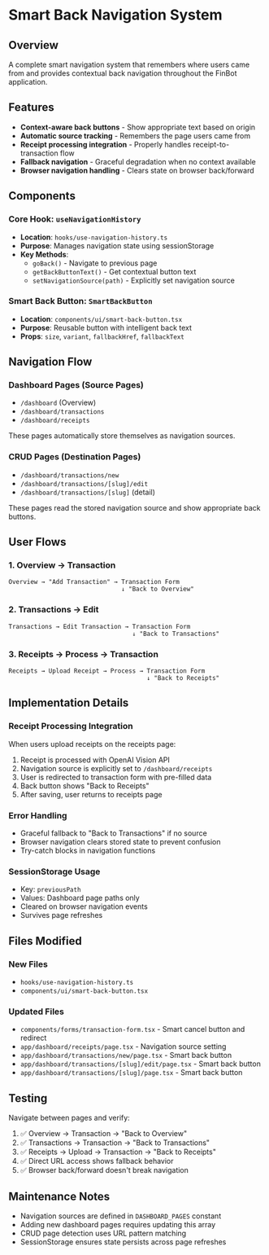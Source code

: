 # Smart Back Navigation System

## Overview
A complete smart navigation system that remembers where users came from and provides contextual back navigation throughout the FinBot application.

## Features
- **Context-aware back buttons** - Show appropriate text based on origin
- **Automatic source tracking** - Remembers the page users came from
- **Receipt processing integration** - Properly handles receipt-to-transaction flow
- **Fallback navigation** - Graceful degradation when no context available
- **Browser navigation handling** - Clears state on browser back/forward

## Components

### Core Hook: `useNavigationHistory`
- **Location**: `hooks/use-navigation-history.ts`
- **Purpose**: Manages navigation state using sessionStorage
- **Key Methods**:
  - `goBack()` - Navigate to previous page
  - `getBackButtonText()` - Get contextual button text
  - `setNavigationSource(path)` - Explicitly set navigation source

### Smart Back Button: `SmartBackButton`
- **Location**: `components/ui/smart-back-button.tsx`
- **Purpose**: Reusable button with intelligent back text
- **Props**: `size`, `variant`, `fallbackHref`, `fallbackText`

## Navigation Flow

### Dashboard Pages (Source Pages)
- `/dashboard` (Overview)
- `/dashboard/transactions` 
- `/dashboard/receipts`

These pages automatically store themselves as navigation sources.

### CRUD Pages (Destination Pages)
- `/dashboard/transactions/new`
- `/dashboard/transactions/[slug]/edit`
- `/dashboard/transactions/[slug]` (detail)

These pages read the stored navigation source and show appropriate back buttons.

## User Flows

### 1. Overview → Transaction
```
Overview → "Add Transaction" → Transaction Form
                               ↓ "Back to Overview"
```

### 2. Transactions → Edit
```
Transactions → Edit Transaction → Transaction Form
                                  ↓ "Back to Transactions"
```

### 3. Receipts → Process → Transaction
```
Receipts → Upload Receipt → Process → Transaction Form
                                      ↓ "Back to Receipts"
```

## Implementation Details

### Receipt Processing Integration
When users upload receipts on the receipts page:
1. Receipt is processed with OpenAI Vision API
2. Navigation source is explicitly set to `/dashboard/receipts`
3. User is redirected to transaction form with pre-filled data
4. Back button shows "Back to Receipts"
5. After saving, user returns to receipts page

### Error Handling
- Graceful fallback to "Back to Transactions" if no source
- Browser navigation clears stored state to prevent confusion
- Try-catch blocks in navigation functions

### SessionStorage Usage
- Key: `previousPath`
- Values: Dashboard page paths only
- Cleared on browser navigation events
- Survives page refreshes

## Files Modified

### New Files
- `hooks/use-navigation-history.ts`
- `components/ui/smart-back-button.tsx`

### Updated Files
- `components/forms/transaction-form.tsx` - Smart cancel button and redirect
- `app/dashboard/receipts/page.tsx` - Navigation source setting
- `app/dashboard/transactions/new/page.tsx` - Smart back button
- `app/dashboard/transactions/[slug]/edit/page.tsx` - Smart back button  
- `app/dashboard/transactions/[slug]/page.tsx` - Smart back button

## Testing
Navigate between pages and verify:
1. ✅ Overview → Transaction → "Back to Overview"
2. ✅ Transactions → Transaction → "Back to Transactions"
3. ✅ Receipts → Upload → Transaction → "Back to Receipts"
4. ✅ Direct URL access shows fallback behavior
5. ✅ Browser back/forward doesn't break navigation

## Maintenance Notes
- Navigation sources are defined in `DASHBOARD_PAGES` constant
- Adding new dashboard pages requires updating this array
- CRUD page detection uses URL pattern matching
- SessionStorage ensures state persists across page refreshes